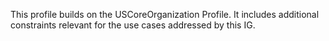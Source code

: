 This profile builds on the USCoreOrganization Profile. It includes additional constraints relevant for the use cases addressed by this IG.